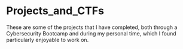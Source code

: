 # Projects_and_CTFs

These are some of the projects that I have completed, both through a Cybersecurity Bootcamp and during my personal time, which I found particularly enjoyable to work on.
